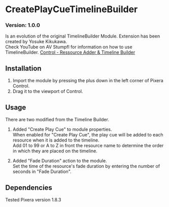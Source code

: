 # CreatePlayCueTimelineBuilder

### Version: 1.0.0

Is an evolution of the original TimelineBuilder Module. Extension has been created by Yosuke Kikukawa.  
Check YouTube on AV Stumpfl for information on how to use TimelineBuilder.
[Control - Ressource Adder & Timeline Builder](https://www.youtube.com/watch?v=l0miuczZ_zU)

## Installation

1. Import the module by pressing the plus down in the left corner of Pixera Control.
2. Drag it to the viewport of Control.

## Usage

There are two modified from the Timeline Builder.  
1. Added "Create Play Cue" to module properties.  
When enabled for "Create Play Cue", the play cue will be added to each resource when it is added to the timeline.  
Add 01 to 99 or A to Z in front the resource name to determine the order in which they are placed on the timeline.

2. Added "Fade Duration" action to the module.  
Set the time of the resource's fade duration by entering the number of seconds in "Fade Duration".

##  Dependencies

Tested Pixera version 1.8.3